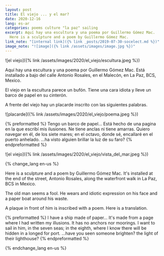 ```yaml
---
layout: post
title: El viejo ... y el mar?
date: 2020-12-16
lang: es-ar
categories: poems culture "la paz" sailing
excerpt: Aquí hay una escultura y una poema por Guillermo Gómez Mac.
  Here is a sculpture and a poem by Guillermo Gómez Mac.
link_note: "[internal link]({% link _posts/2019-07-30-socelect.md %})"
image_note: "![image]({% link /assets/images/image.jpg %})"
---
```


![el viejo]({% link /assets/images/2020/el_viejo/escultura.jpeg %})

Aquí hay una escultura y una poema por Guillermo Gómez Mac.
Está installado a bajo del calle Antonio Rosales, en el Malecón,
en La Paz, BCS, Mexico.

El viejo en la escultura parece un bufón. Tiene una cara idiota
y lleve un barco de papel en su cinterón.

A frente del viejo hay un placarde inscrito con las siguientes palabras.

![placarde]({% link /assets/images/2020/el_viejo/poema.jpeg %})

{% preformatted %}
Tengo un barco de papel...
Está hecho de una pagina
en la que escribí mis ilusiones.
Ne tiene anclas ni tiene amarras.
Quiero navegar en él,
de los siete mares; en el octavo,
donde sé, encallaré en el puerto anhelado.
...ha visto alguien brillar la luz de su faro?
{% endpreformatted %}

![el viejo]({% link /assets/images/2020/el_viejo/vista_del_mar.jpeg %})

{% change_lang en-us %}

Here is a sculpture and a poem by Guillermo Gómez Mac.
It's installed at the end of the street, Antonio Rosales,
along the waterfront walk in La Paz, BCS in Mexico.

The old man seems a fool. He wears and idiotic expression on his face
and a paper boat around his waste.

A plaque in front of him is inscribed with a poem. Here is a translation.

{% preformatted %}
I have a ship made of paper...
It's made from a page where
I had written my illusions.
It has no anchors nor moorings.
I want to sail in him,
in the seven seas; in the eighth,
where I know there will be hidden
in a longed for port.
...have you seen someone brighten?
the light of their lighthouse?
{% endpreformatted %}

{% endchange_lang en-us %}
